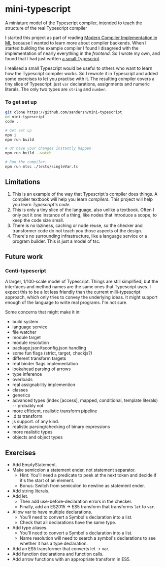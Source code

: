 # mini-typescript
A miniature model of the Typescript compiler, intended to teach the structure of the real Typescript compiler

I started this project as part of reading [Modern Compiler Implementation in ML](https://www.cs.princeton.edu/~appel/modern/ml/) because I wanted to learn more about compiler backends. When I started building the example compiler I found I disagreed with the implementation of nearly everything in the *frontend*. So I wrote my own, and found that I had just written [a small Typescript](https://github.com/sandersn/minits).

I realised a small Typescript would be useful to others who want to learn how the Typescript compiler works. So I rewrote it in Typescript and added some exercises to let you practise with it. The resulting compiler covers a tiny slice of Typescript: just `var` declarations, assignments and numeric literals. The only two types are `string` and `number`.

### To get set up

```sh
git clone https://github.com/sandersn/mini-typescript
cd mini-typescript
code .

# Get set up
npm i
npm run build

# Or have your changes instantly happen
npm run build --watch

# Run the compiler:
npm run mtsc ./tests/singleVar.ts
```

## Limitations

1. This is an example of the way that Typescript's compiler does things. A compiler textbook will help you learn *compilers*. This project will help you learn *Typescript's code*.
2. This is only a tiny slice of the language, also unlike a textbook. Often I only put it one instance of a thing, like nodes that introduce a scope, to keep the code size small.
3. There is no laziness, caching or node reuse, so the checker and transformer code do not teach you those aspects of the design.
4. There's no surrounding infrastructure, like a language service or a program builder. This is just a model of tsc.

## Future work

### Centi-typescript

A larger, 1/100-scale model of Typescript.
Things are still simplified, but the interfaces and method names are the same ones that Typescript uses.
I expect this to be a lot less friendly than the current milli-typescript approach, which only tries to convey the underlying ideas.
It might support enough of the language to write real programs. I'm not sure.

Some concerns that might make it in:

- build system
- language service
- file watcher
- module target
- module resolution
- package.json/tsconfig.json handling
- some fun flags (strict, target, checkjs?)
- different transform targets
- real binder flags implementation
- lookahead parsing of arrows
- type inference
- overloads
- real assignability implemention
- classes
- generics
- advanced types (index [access], mapped, conditional, template literals) -- probably not
- more efficient, realistic transform pipeline
- .d.ts transform
- js support. of any kind.
- realistic parsing/checking of binary expressions
- more realistic types
- objects and object types

## Exercises

- Add EmptyStatement.
- Make semicolon a statement ender, not statement separator.
  - Hint: You'll need a predicate to peek at the next token and decide if it's the start of an element.
  - Bonus: Switch from semicolon to newline as statement ender.
- Add string literals.
- Add let.
  - Then add use-before-declaration errors in the checker.
  - Finally, add an ES2015 -> ES5 transform that transforms `let` to `var`.
- Allow var to have multiple declarations.
  - You'll need to convert a Symbol's declaration into a list.
  - Check that all declarations have the same type.
- Add type aliases.
  - You'll need to convert a Symbol's declaration into a list.
  - Name resolution will need to search a symbol's declarations to see whether it has a type declaration.
- Add an ES5 transformer that converts let -> var.
- Add function declarations and function calls.
- Add arrow functions with an appropriate transform in ES5.
